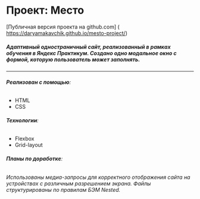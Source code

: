 # Проект: Место

[Публичная версия проекта на github.com] ( https://daryamakavchik.github.io/mesto-project/)

##### Адаптивный одностраничный сайт, реализованный в рамках обучения в Яндекс Практикум. Создано одно модальное окно с формой, которую пользователь может заполнять.

---

###### **Реализован с помощью**:

- HTML
- CSS

###### **Технологии**:

- Flexbox
- Grid-layout

###### **Планы по доработке**:



_Использованы медиа-запросы для корректного отображения сайта на устройствах с различным разрешением экрана._
_Файлы структурированы по правилам БЭМ Nested._
